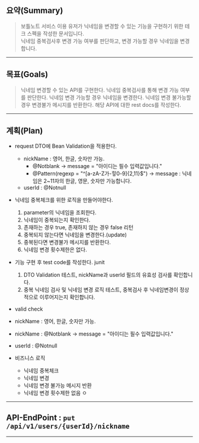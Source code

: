 ## 요약(Summary)

> 보틀노트 서비스 이용 유저가 닉네임을 변경할 수 있는 기능을 구현하기 위한 테크 스펙을 작성한 문서입니다.<br>
> 닉네임 중복검사후 변경 가능 여부를 판단하고, 변경 가능할 경우 닉네임을 변경합니다.<br>

---------

## 목표(Goals)

> 닉네임 변경할 수 있는 API를 구현한다.
> 닉네임 중복검사를 통해 변경 가능 여부를 판단한다.
> 닉네임 변경 가능할 경우 닉네임을 변경한다.
> 닉네임 변경 불가능할 경우 변경불가 메시지를 반환한다.
> 해당 API에 대한 rest docs를 작성한다.

---------

## 계획(Plan)
- request DTO에 Bean Validation을 적용한다.
    - nickName : 영어, 한글, 숫자만 가능. 
        - @Notblank -> message = "아이디는 필수 입력값입니다."
        - @Pattern(regexp = "^[a-zA-Z가-힣0-9]{2,11}$") -> message : 닉네임은 2~11자의 한글, 영문, 숫자만 가능합니다.
    - userId : @Notnull
- 닉네임 중복체크를 위한 로직을 만들어야한다.
  1. parameter의 닉네임을 조회한다.
  2. 닉네임이 중복되는지 확인한다.
  3. 존재하는 경우 true, 존재하지 않는 경우 false 리턴
  4. 중복되지 않는다면 닉네임을 변경한다.(update)
  5. 중복된다면 변경불가 메시지를 반환한다.
  6. 닉네임 변경 횟수제한은 없다.
- 기능 구현 후 test code를 작성한다. junit
  1. DTO Validation 테스트, nickName과 userId 필드의 유효성 검사를 확인합니다.
  2. 중복 닉네임 검사 및 닉네임 변경 로직 테스트, 중복검사 후 닉네임변경이 정상적으로 이루어지는지 확인합니다.

-  valid check
  - nickName : 영어, 한글, 숫자만 가능.
  - nickName : @Notblank -> message = "아이디는 필수 입력값입니다."
  - userId : @Notnull
- 비즈니스 로직
  - 닉네임 중복체크
  - 닉네임 변경
  - 닉네임 변경 불가능 메시지 반환
  - 닉네임 변경 횟수제한 없음
  ㅇ
---------

## API-EndPoint :  `put /api/v1/users/{userId}/nickname`

---------


